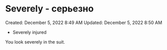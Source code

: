 # Severely - серьезно

Created: December 5, 2022 8:49 AM
Updated: December 5, 2022 8:50 AM

- Severely injured

You look severely in the suit.